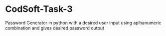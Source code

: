 # CodSoft-Task-3
Password Generator
in python with a desired user input using aplhanumeric combination and gives desired password output 
